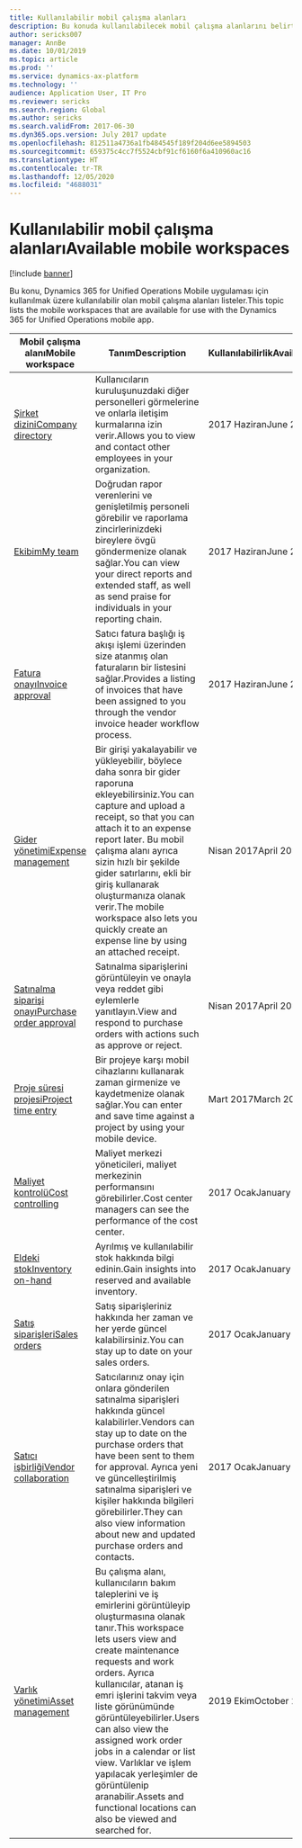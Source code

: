 ```yaml
---
title: Kullanılabilir mobil çalışma alanları
description: Bu konuda kullanılabilecek mobil çalışma alanlarını belirtilmektedir.
author: sericks007
manager: AnnBe
ms.date: 10/01/2019
ms.topic: article
ms.prod: ''
ms.service: dynamics-ax-platform
ms.technology: ''
audience: Application User, IT Pro
ms.reviewer: sericks
ms.search.region: Global
ms.author: sericks
ms.search.validFrom: 2017-06-30
ms.dyn365.ops.version: July 2017 update
ms.openlocfilehash: 812511a4736a1fb484545f189f204d6ee5894503
ms.sourcegitcommit: 659375c4cc7f5524cbf91cf6160f6a410960ac16
ms.translationtype: HT
ms.contentlocale: tr-TR
ms.lasthandoff: 12/05/2020
ms.locfileid: "4688031"
---
```

# <a name="available-mobile-workspaces"></a><span data-ttu-id="be56d-103">Kullanılabilir mobil çalışma alanları</span><span class="sxs-lookup"><span data-stu-id="be56d-103">Available mobile workspaces</span></span>

[!include [banner](../includes/banner.md)]

<span data-ttu-id="be56d-104">Bu konu, Dynamics 365 for Unified Operations Mobile uygulaması için kullanılmak üzere kullanılabilir olan mobil çalışma alanları listeler.</span><span class="sxs-lookup"><span data-stu-id="be56d-104">This topic lists the mobile workspaces that are available for use with the Dynamics 365 for Unified Operations mobile app.</span></span>


| <span data-ttu-id="be56d-105">Mobil çalışma alanı</span><span class="sxs-lookup"><span data-stu-id="be56d-105">Mobile workspace</span></span>     | <span data-ttu-id="be56d-106">Tanım</span><span class="sxs-lookup"><span data-stu-id="be56d-106">Description</span></span>   | <span data-ttu-id="be56d-107">Kullanılabilirlik</span><span class="sxs-lookup"><span data-stu-id="be56d-107">Availability</span></span>   |
|----------------------|---------------|--------------|
|[<span data-ttu-id="be56d-108">Şirket dizini</span><span class="sxs-lookup"><span data-stu-id="be56d-108">Company directory</span></span>](company-directory-mobile-workspace.md)| <span data-ttu-id="be56d-109">Kullanıcıların kuruluşunuzdaki diğer personelleri görmelerine ve onlarla iletişim kurmalarına izin verir.</span><span class="sxs-lookup"><span data-stu-id="be56d-109">Allows you to view and contact other employees in your organization.</span></span>| <span data-ttu-id="be56d-110">2017 Haziran</span><span class="sxs-lookup"><span data-stu-id="be56d-110">June 2017</span></span> |    
|[<span data-ttu-id="be56d-111">Ekibim</span><span class="sxs-lookup"><span data-stu-id="be56d-111">My team</span></span>](manager-self-service-mobile-workspace.md)| <span data-ttu-id="be56d-112">Doğrudan rapor verenlerini ve genişletilmiş personeli görebilir ve raporlama zincirlerinizdeki bireylere övgü göndermenize olanak sağlar.</span><span class="sxs-lookup"><span data-stu-id="be56d-112">You can view your direct reports and extended staff, as well as send praise for individuals in your reporting chain.</span></span>|<span data-ttu-id="be56d-113">2017 Haziran</span><span class="sxs-lookup"><span data-stu-id="be56d-113">June 2017</span></span> |     
|[<span data-ttu-id="be56d-114">Fatura onayı</span><span class="sxs-lookup"><span data-stu-id="be56d-114">Invoice approval</span></span>](invoice-approval-mobile-workspace.md)| <span data-ttu-id="be56d-115">Satıcı fatura başlığı iş akışı işlemi üzerinden size atanmış olan faturaların bir listesini sağlar.</span><span class="sxs-lookup"><span data-stu-id="be56d-115">Provides a listing of invoices that have been assigned to you through the vendor invoice header workflow process.</span></span>| <span data-ttu-id="be56d-116">2017 Haziran</span><span class="sxs-lookup"><span data-stu-id="be56d-116">June 2017</span></span>   |
| [<span data-ttu-id="be56d-117">Gider yönetimi</span><span class="sxs-lookup"><span data-stu-id="be56d-117">Expense management</span></span>](../../../finance/expense-management/expense-management-mobile-workspace.md) | <span data-ttu-id="be56d-118">Bir girişi yakalayabilir ve yükleyebilir, böylece daha sonra bir gider raporuna ekleyebilirsiniz.</span><span class="sxs-lookup"><span data-stu-id="be56d-118">You can capture and upload a receipt, so that you can attach it to an expense report later.</span></span> <span data-ttu-id="be56d-119">Bu mobil çalışma alanı ayrıca sizin hızlı bir şekilde gider satırlarını, ekli bir giriş kullanarak oluşturmanıza olanak verir.</span><span class="sxs-lookup"><span data-stu-id="be56d-119">The mobile workspace also lets you quickly create an expense line by using an attached receipt.</span></span> | <span data-ttu-id="be56d-120">Nisan 2017</span><span class="sxs-lookup"><span data-stu-id="be56d-120">April 2017</span></span> |
| [<span data-ttu-id="be56d-121">Satınalma siparişi onayı</span><span class="sxs-lookup"><span data-stu-id="be56d-121">Purchase order approval</span></span>](../../../supply-chain/procurement/purchase-order-mobile-workspace.md) | <span data-ttu-id="be56d-122">Satınalma siparişlerini görüntüleyin ve onayla veya reddet gibi eylemlerle yanıtlayın.</span><span class="sxs-lookup"><span data-stu-id="be56d-122">View and respond to purchase orders with actions such as approve or reject.</span></span> | <span data-ttu-id="be56d-123">Nisan 2017</span><span class="sxs-lookup"><span data-stu-id="be56d-123">April 2017</span></span> |
| [<span data-ttu-id="be56d-124">Proje süresi projesi</span><span class="sxs-lookup"><span data-stu-id="be56d-124">Project time entry</span></span>](../../../finance/project-management/project-time-entry-mobile-workspace.md) | <span data-ttu-id="be56d-125">Bir projeye karşı mobil cihazlarını kullanarak zaman girmenize ve kaydetmenize olanak sağlar.</span><span class="sxs-lookup"><span data-stu-id="be56d-125">You can enter and save time against a project by using your mobile device.</span></span> | <span data-ttu-id="be56d-126">Mart 2017</span><span class="sxs-lookup"><span data-stu-id="be56d-126">March 2017</span></span> |
| [<span data-ttu-id="be56d-127">Maliyet kontrolü</span><span class="sxs-lookup"><span data-stu-id="be56d-127">Cost controlling</span></span>](../../../finance/cost-accounting/cost-controlling-mobile-workspace.md)     | <span data-ttu-id="be56d-128">Maliyet merkezi yöneticileri, maliyet merkezinin performansını görebilirler.</span><span class="sxs-lookup"><span data-stu-id="be56d-128">Cost center managers can see the performance of the cost center.</span></span>                                                                                               |  <span data-ttu-id="be56d-129">2017 Ocak</span><span class="sxs-lookup"><span data-stu-id="be56d-129">January 2017</span></span>        |
| [<span data-ttu-id="be56d-130">Eldeki stok</span><span class="sxs-lookup"><span data-stu-id="be56d-130">Inventory on-hand</span></span>](../../../supply-chain/inventory/inventory-on-hand-mobile-workspace.md)    | <span data-ttu-id="be56d-131">Ayrılmış ve kullanılabilir stok hakkında bilgi edinin.</span><span class="sxs-lookup"><span data-stu-id="be56d-131">Gain insights into reserved and available inventory.</span></span>                                                                                                    |   <span data-ttu-id="be56d-132">2017 Ocak</span><span class="sxs-lookup"><span data-stu-id="be56d-132">January 2017</span></span>       |
| [<span data-ttu-id="be56d-133">Satış siparişleri</span><span class="sxs-lookup"><span data-stu-id="be56d-133">Sales orders</span></span>](../../../supply-chain/sales-marketing/sales-orders-mobile-workspace.md)         | <span data-ttu-id="be56d-134">Satış siparişleriniz hakkında her zaman ve her yerde güncel kalabilirsiniz.</span><span class="sxs-lookup"><span data-stu-id="be56d-134">You can stay up to date on your sales orders.</span></span>                                                                                                                          |  <span data-ttu-id="be56d-135">2017 Ocak</span><span class="sxs-lookup"><span data-stu-id="be56d-135">January 2017</span></span>                  |
| [<span data-ttu-id="be56d-136">Satıcı işbirliği</span><span class="sxs-lookup"><span data-stu-id="be56d-136">Vendor collaboration</span></span>](../../../supply-chain/procurement/vendor-collaboration-mobile-workspace.md) | <span data-ttu-id="be56d-137">Satıcılarınız onay için onlara gönderilen satınalma siparişleri hakkında güncel kalabilirler.</span><span class="sxs-lookup"><span data-stu-id="be56d-137">Vendors can stay up to date on the purchase orders that have been sent to them for approval.</span></span> <span data-ttu-id="be56d-138">Ayrıca yeni ve güncelleştirilmiş satınalma siparişleri ve kişiler hakkında bilgileri görebilirler.</span><span class="sxs-lookup"><span data-stu-id="be56d-138">They can also view information about new and updated purchase orders and contacts.</span></span> |<span data-ttu-id="be56d-139">2017 Ocak</span><span class="sxs-lookup"><span data-stu-id="be56d-139">January 2017</span></span>    |
| [<span data-ttu-id="be56d-140">Varlık yönetimi</span><span class="sxs-lookup"><span data-stu-id="be56d-140">Asset management</span></span>](../../../supply-chain/asset-management/asset-management-mobile-workspace.md) | <span data-ttu-id="be56d-141">Bu çalışma alanı, kullanıcıların bakım taleplerini ve iş emirlerini görüntüleyip oluşturmasına olanak tanır.</span><span class="sxs-lookup"><span data-stu-id="be56d-141">This workspace lets users view and create maintenance requests and work orders.</span></span> <span data-ttu-id="be56d-142">Ayrıca kullanıcılar, atanan iş emri işlerini takvim veya liste görünümünde görüntüleyebilirler.</span><span class="sxs-lookup"><span data-stu-id="be56d-142">Users can also view the assigned work order jobs in a calendar or list view.</span></span> <span data-ttu-id="be56d-143">Varlıklar ve işlem yapılacak yerleşimler de görüntülenip aranabilir.</span><span class="sxs-lookup"><span data-stu-id="be56d-143">Assets and functional locations can also be viewed and searched for.</span></span> |<span data-ttu-id="be56d-144">2019 Ekim</span><span class="sxs-lookup"><span data-stu-id="be56d-144">October 2019</span></span>    |
